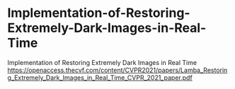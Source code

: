 # Implementation-of-Restoring-Extremely-Dark-Images-in-Real-Time
Implementation of Restoring Extremely Dark Images in Real Time  https://openaccess.thecvf.com/content/CVPR2021/papers/Lamba_Restoring_Extremely_Dark_Images_in_Real_Time_CVPR_2021_paper.pdf
